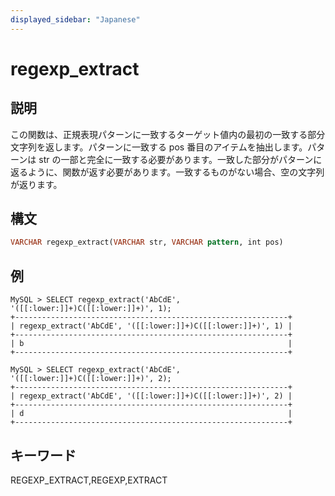 ```yaml
---
displayed_sidebar: "Japanese"
---
```


# regexp_extract

## 説明

この関数は、正規表現パターンに一致するターゲット値内の最初の一致する部分文字列を返します。パターンに一致する pos 番目のアイテムを抽出します。パターンは str の一部と完全に一致する必要があります。一致した部分がパターンに返るように、関数が返す必要があります。一致するものがない場合、空の文字列が返ります。

## 構文

```Haskell
VARCHAR regexp_extract(VARCHAR str, VARCHAR pattern, int pos)
```

## 例

```Plain Text
MySQL > SELECT regexp_extract('AbCdE', '([[:lower:]]+)C([[:lower:]]+)', 1);
+-------------------------------------------------------------+
| regexp_extract('AbCdE', '([[:lower:]]+)C([[:lower:]]+)', 1) |
+-------------------------------------------------------------+
| b                                                           |
+-------------------------------------------------------------+

MySQL > SELECT regexp_extract('AbCdE', '([[:lower:]]+)C([[:lower:]]+)', 2);
+-------------------------------------------------------------+
| regexp_extract('AbCdE', '([[:lower:]]+)C([[:lower:]]+)', 2) |
+-------------------------------------------------------------+
| d                                                           |
+-------------------------------------------------------------+
```

## キーワード

REGEXP_EXTRACT,REGEXP,EXTRACT